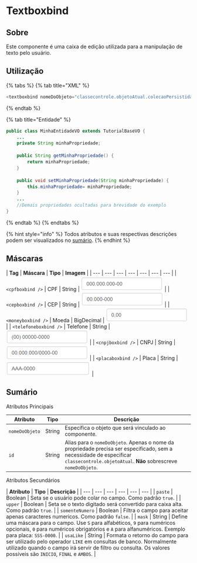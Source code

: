 # Textboxbind

## Sobre

Este componente é uma caixa de edição utilizada para a manipulação de texto pelo usuário.

## Utilização

{% tabs %}
{% tab title="XML" %}
```java
<textboxbind nomeDoObjeto="classecontrole.objetoAtual.colecaoPersistida" />
```
{% endtab %}

{% tab title="Entidade" %}
```java
public class MinhaEntidadeVO extends TutorialBaseVO {
    ...
    private String minhaPropriedade;

    public String getMinhaPropriedade() {
        return minhaPropriedade;
    }

    public void setMinhaPropriedade(String minhaPropriedade) {
        this.minhaPropriedade= minhaPropriedade;
    }
    ...
    //Demais propriedades ocultadas para brevidade do exemplo
}
```
{% endtab %}
{% endtabs %}

{% hint style="info" %}
Todos atributos e suas respectivas descrições podem ser visualizados no [sumário](https://github.com/ferreiravinicius/prodigio-docs/tree/491c6057efb1dce2812a7e91f68364da1f510a56/untitled.md#sumario).
{% endhint %}

## Máscaras

| **Tag** | **Máscara** | **Tipo** | **Imagem** |
| --- | --- | --- | --- | --- | --- | --- |
| `<cpfboxbind />` | CPF | String | ![](.gitbook/assets/image%20%283%29.png) |
| `<cepboxbind />` | CEP | String | ![](.gitbook/assets/cepboxbind.png) |
| `<moneyboxbind />` | Moeda | BigDecimal | ![](.gitbook/assets/moneyboxbind.png) |
| `<telefoneboxbind />` | Telefone | String | ![](.gitbook/assets/telefoneboxbind.png) |
| `<cnpjboxbind />` | CNPJ | String | ![](.gitbook/assets/cnpjboxbind.png) |
| `<placaboxbind />` | Placa | String | ![](.gitbook/assets/placaboxbind%20%281%29.png) |

## Sumário

Atributos Principais

| **Atributo** | **Tipo** | **Descrição** |
| --- | --- | --- |
| `nomeDoObjeto` | String | Especifica o objeto que será vinculado ao componente. |
| `id` | String | Alias para o `nomeDoObjeto`. Apenas o nome da propriedade precisa ser especificado, sem a necessidade de especificar `classecontrole.objetoAtual`. **Não** sobrescreve `nomeDoObjeto`. |

Atributos Secundários

| **Atributo** | **Tipo** | **Descrição** |
| --- | --- | --- | --- | --- | --- |
| `paste` | Boolean | Seta se o usuário pode colar no campo. Como padrão `true`. |
| `upper` | Boolean | Seta se o texto digitado será convertido para caixa alta. Como padrão `true`. |
| `somenteNumero` | Boolean | Filtra o campo para aceitar apenas caracteres numericos. Como padrão `false`. |
| `mask` | String | Define uma máscara para o campo. Use `S` para alfabéticos, `9` para numéricos opcionais, `0` para numéricos obrigatórios e `A` para alfanuméricos. Exemplo para placa: `SSS-0000`. |
| `usaLike` | String | Formata o retorno do campo para ser utilizado pelo operador `LIKE` em consultas de banco. Normalmente utilizado quando o campo irá servir de filtro ou consulta. Os valores possíveis são `INICIO`, `FINAL` e `AMBOS`. |

